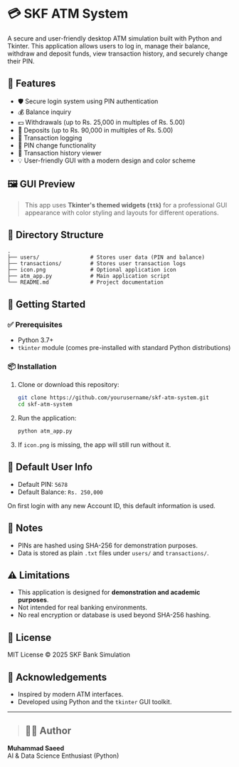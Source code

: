 
# 💳 SKF ATM System

A secure and user-friendly desktop ATM simulation built with Python and Tkinter. This application allows users to log in, manage their balance, withdraw and deposit funds, view transaction history, and securely change their PIN.

## 🧰 Features

- 🛡 Secure login system using PIN authentication
- 💰 Balance inquiry
- 💵 Withdrawals (up to Rs. 25,000 in multiples of Rs. 5.00)
- 💸 Deposits (up to Rs. 90,000 in multiples of Rs. 5.00)
- 🧾 Transaction logging
- 🔐 PIN change functionality
- 📜 Transaction history viewer
- 💡 User-friendly GUI with a modern design and color scheme

## 🖼 GUI Preview

> This app uses **Tkinter's themed widgets (`ttk`)** for a professional GUI appearance with color styling and layouts for different operations.

## 📂 Directory Structure

```
.
├── users/                # Stores user data (PIN and balance)
├── transactions/         # Stores user transaction logs
├── icon.png              # Optional application icon
├── atm_app.py            # Main application script
└── README.md             # Project documentation
```

## 🏁 Getting Started

### ✅ Prerequisites

- Python 3.7+
- `tkinter` module (comes pre-installed with standard Python distributions)

### 📦 Installation

1. Clone or download this repository:
   ```bash
   git clone https://github.com/yourusername/skf-atm-system.git
   cd skf-atm-system
   ```

2. Run the application:
   ```bash
   python atm_app.py
   ```

3. If `icon.png` is missing, the app will still run without it.

## 👥 Default User Info

- Default PIN: `5678`
- Default Balance: `Rs. 250,000`

On first login with any new Account ID, this default information is used.

## 📝 Notes

- PINs are hashed using SHA-256 for demonstration purposes.
- Data is stored as plain `.txt` files under `users/` and `transactions/`.

## ⚠ Limitations

- This application is designed for **demonstration and academic purposes**.
- Not intended for real banking environments.
- No real encryption or database is used beyond SHA-256 hashing.

## 📜 License

MIT License © 2025 SKF Bank Simulation

## 🤝 Acknowledgements

- Inspired by modern ATM interfaces.
- Developed using Python and the `tkinter` GUI toolkit.

---

> ## 👨‍💻 Author

**Muhammad Saeed**  
AI & Data Science Enthusiast (Python)
